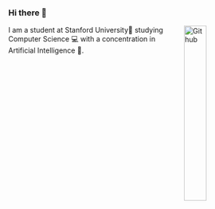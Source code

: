 ### Hi there 👋

<img width="30%" align="right" alt="Github" src="https://drive.google.com/uc?export=download&id=1yv_dwthMxKU76oouabeJyckS6LzRjxA1" />

I am a student at Stanford University🌲 studying Computer Science 💻  with a concentration in Artificial Intelligence 🧠. 

<!--
**rosikand/rosikand** is a ✨ _special_ ✨ repository because its `README.md` (this file) appears on your GitHub profile.

Here are some ideas to get you started:

- 🔭 I’m currently working on ...
- 🌱 I’m currently learning ...
- 👯 I’m looking to collaborate on ...
- 🤔 I’m looking for help with ...
- 💬 Ask me about ...
- 📫 How to reach me: ...
- 😄 Pronouns: ...
- ⚡ Fun fact: ...
-->

